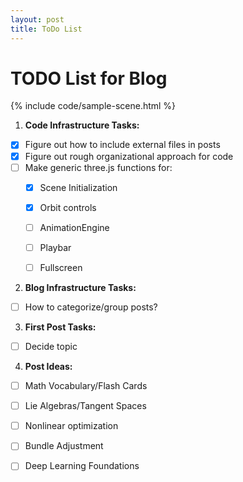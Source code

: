 ```yaml
---
layout: post
title: ToDo List
---
```



# TODO List for Blog

{% include code/sample-scene.html %}

1. **Code Infrastructure Tasks:**
- [x] Figure out how to include external files in posts
- [x] Figure out rough organizational approach for code
- [ ] Make generic three.js functions for:
  - [x] Scene Initialization
  - [x] Orbit controls
  - [ ] AnimationEngine
  - [ ] Playbar
  - [ ] Fullscreen 
  

2. **Blog Infrastructure Tasks:**
- [ ] How to categorize/group posts?


3. **First Post Tasks:**
- [ ] Decide topic


4. **Post Ideas:**
 - [ ] Math Vocabulary/Flash Cards
 - [ ] Lie Algebras/Tangent Spaces
 - [ ] Nonlinear optimization
 - [ ] Bundle Adjustment
 - [ ] Deep Learning Foundations  

